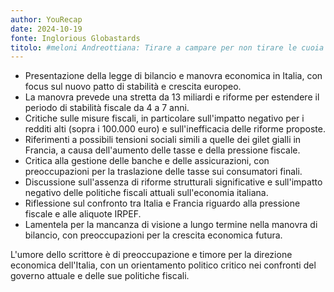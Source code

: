 ```yaml
---
author: YouRecap
date: 2024-10-19
fonte: Inglorious Globastards
titolo: #meloni Andreottiana: Tirare a campare per non tirare le cuoia (con Mario Seminerio)
---
```


- Presentazione della legge di bilancio e manovra economica in Italia, con focus sul nuovo patto di stabilità e crescita europeo.
- La manovra prevede una stretta da 13 miliardi e riforme per estendere il periodo di stabilità fiscale da 4 a 7 anni.
- Critiche sulle misure fiscali, in particolare sull'impatto negativo per i redditi alti (sopra i 100.000 euro) e sull'inefficacia delle riforme proposte.
- Riferimenti a possibili tensioni sociali simili a quelle dei gilet gialli in Francia, a causa dell'aumento delle tasse e della pressione fiscale.
- Critica alla gestione delle banche e delle assicurazioni, con preoccupazioni per la traslazione delle tasse sui consumatori finali.
- Discussione sull'assenza di riforme strutturali significative e sull'impatto negativo delle politiche fiscali attuali sull'economia italiana.
- Riflessione sul confronto tra Italia e Francia riguardo alla pressione fiscale e alle aliquote IRPEF.
- Lamentela per la mancanza di visione a lungo termine nella manovra di bilancio, con preoccupazioni per la crescita economica futura.

L'umore dello scrittore è di preoccupazione e timore per la direzione economica dell'Italia, con un orientamento politico critico nei confronti del governo attuale e delle sue politiche fiscali.
